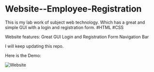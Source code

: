 # Website--Employee-Registration
This is my lab work of subject web technology. Which has a great and simple GUI with a login and registration form. #HTML #CSS

Website features:
Great GUI
Login and Registration Form
Navigation Bar

I will keep updating this repo.

Here is the Demo:

![Website](https://user-images.githubusercontent.com/33577947/63699163-ee6a1280-c83d-11e9-8c35-b0c47e4e7a92.gif)
